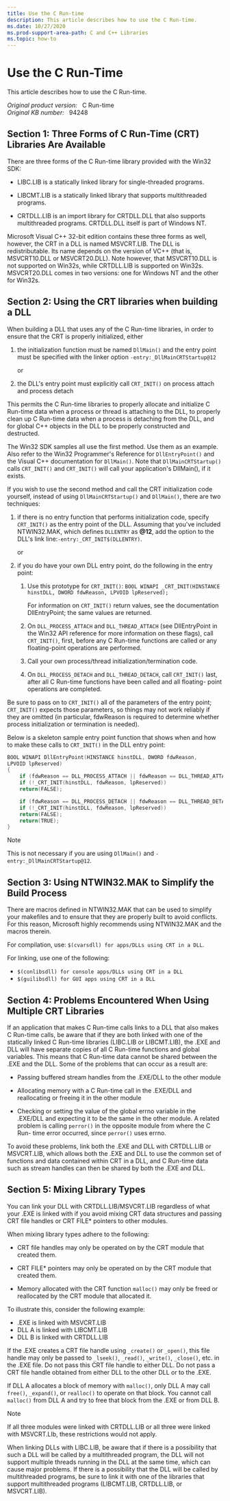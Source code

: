 ```yaml
---
title: Use the C Run-time
description: This article describes how to use the C Run-time.
ms.date: 10/27/2020
ms.prod-support-area-path: C and C++ Libraries
ms.topic: how-to
---
```

# Use the C Run-Time

This article describes how to use the C Run-time.

_Original product version:_ &nbsp; C Run-time  
_Original KB number:_ &nbsp; 94248

## Section 1: Three Forms of C Run-Time (CRT) Libraries Are Available

There are three forms of the C Run-time library provided with the Win32 SDK:

- LIBC.LIB is a statically linked library for single-threaded programs.

- LIBCMT.LIB is a statically linked library that supports multithreaded programs.

- CRTDLL.LIB is an import library for CRTDLL.DLL that also supports multithreaded programs. CRTDLL.DLL itself is part of Windows NT.

Microsoft Visual C++ 32-bit edition contains these three forms as well, however, the CRT in a DLL is named MSVCRT.LIB. The DLL is redistributable. Its name depends on the version of VC++ (that is, MSVCRT10.DLL or MSVCRT20.DLL). Note however, that MSVCRT10.DLL is not supported on Win32s, while CRTDLL.LIB is supported on Win32s. MSVCRT20.DLL comes in two versions: one for Windows NT and the other for Win32s.

## Section 2: Using the CRT libraries when building a DLL

When building a DLL that uses any of the C Run-time libraries, in order to ensure that the CRT is properly initialized, either

1. the initialization function must be named `DllMain()` and the entry point must be specified with the linker option `-entry:_DllMainCRTStartup@12`

   or

2. the DLL's entry point must explicitly call `CRT_INIT()` on process attach and process detach

This permits the C Run-time libraries to properly allocate and initialize C Run-time data when a process or thread is attaching to the DLL, to properly clean up C Run-time data when a process is detaching from the DLL, and for global C++ objects in the DLL to be properly constructed and destructed.

The Win32 SDK samples all use the first method. Use them as an example. Also refer to the Win32 Programmer's Reference for `DllEntryPoint()` and the Visual C++ documentation for `DllMain()`. Note that `DllMainCRTStartup()` calls `CRT_INIT()` and `CRT_INIT()` will call your application's DllMain(), if it exists.

If you wish to use the second method and call the CRT initialization code yourself, instead of using `DllMainCRTStartup()` and `DllMain()`, there are two techniques:

1. if there is no entry function that performs initialization code, specify `CRT_INIT()` as the entry point of the DLL. Assuming that you've included NTWIN32.MAK, which defines `DLLENTRY` as **@12**, add the option to the DLL's link line:`-entry:_CRT_INIT$(DLLENTRY)`.

   or

2. if you do have your own DLL entry point, do the following in the entry point:

    1. Use this prototype for `CRT_INIT()`: `BOOL WINAPI _CRT_INIT(HINSTANCE hinstDLL, DWORD fdwReason, LPVOID lpReserved);`

       For information on `CRT_INIT()` return values, see the documentation DllEntryPoint; the same values are returned.

    2. On `DLL_PROCESS_ATTACH` and `DLL_THREAD_ATTACH` (see DllEntryPoint in the Win32 API reference for more information on these flags), call `CRT_INIT()`, first, before any C Run-time functions are called or any floating-point operations are performed.

    3. Call your own process/thread initialization/termination code.

    4. On `DLL_PROCESS_DETACH` and `DLL_THREAD_DETACH`, call `CRT_INIT()` last, after all C Run-time functions have been called and all floating- point operations are completed.

Be sure to pass on to `CRT_INIT()` all of the parameters of the entry point; `CRT_INIT()` expects those parameters, so things may not work reliably if they are omitted (in particular, fdwReason is required to determine whether process initialization or termination is needed).

Below is a skeleton sample entry point function that shows when and how to make these calls to `CRT_INIT()` in the DLL entry point:

```cpp
BOOL WINAPI DllEntryPoint(HINSTANCE hinstDLL, DWORD fdwReason,
LPVOID lpReserved)
{
    if (fdwReason == DLL_PROCESS_ATTACH || fdwReason == DLL_THREAD_ATTACH)
    if (!_CRT_INIT(hinstDLL, fdwReason, lpReserved))
    return(FALSE);

    if (fdwReason == DLL_PROCESS_DETACH || fdwReason == DLL_THREAD_DETACH)
    if (!_CRT_INIT(hinstDLL, fdwReason, lpReserved))
    return(FALSE);
    return(TRUE);
}
```

> [!NOTE]
> This is not necessary if you are using `DllMain()` and `-entry:_DllMainCRTStartup@12`.

## Section 3: Using NTWIN32.MAK to Simplify the Build Process

There are macros defined in NTWIN32.MAK that can be used to simplify your makefiles and to ensure that they are properly built to avoid conflicts. For this reason, Microsoft highly recommends using NTWIN32.MAK and the macros therein.

For compilation, use: `$(cvarsdll) for apps/DLLs using CRT in a DLL`.

For linking, use one of the following:

- `$(conlibsdll) for console apps/DLLs using CRT in a DLL`
- `$(guilibsdll) for GUI apps using CRT in a DLL`

## Section 4: Problems Encountered When Using Multiple CRT Libraries

If an application that makes C Run-time calls links to a DLL that also makes C Run-time calls, be aware that if they are both linked with one of the statically linked C Run-time libraries (LIBC.LIB or LIBCMT.LIB), the .EXE and DLL will have separate copies of all C Run-time functions and global variables. This means that C Run-time data cannot be shared between the .EXE and the DLL. Some of the problems that can occur as a result are:

- Passing buffered stream handles from the .EXE/DLL to the other module

- Allocating memory with a C Run-time call in the .EXE/DLL and reallocating or freeing it in the other module

- Checking or setting the value of the global errno variable in the .EXE/DLL and expecting it to be the same in the other module. A related problem is calling `perror()` in the opposite module from where the C Run- time error occurred, since `perror()` uses errno.

To avoid these problems, link both the .EXE and DLL with CRTDLL.LIB or MSVCRT.LIB, which allows both the .EXE and DLL to use the common set of functions and data contained within CRT in a DLL, and C Run-time data such as stream handles can then be shared by both the .EXE and DLL.

## Section 5: Mixing Library Types

You can link your DLL with CRTDLL.LIB/MSVCRT.LIB regardless of what your .EXE is linked with if you avoid mixing CRT data structures and passing CRT file handles or CRT FILE* pointers to other modules.

When mixing library types adhere to the following:

- CRT file handles may only be operated on by the CRT module that created them.

- CRT FILE* pointers may only be operated on by the CRT module that created them.

- Memory allocated with the CRT function `malloc()` may only be freed or reallocated by the CRT module that allocated it.

To illustrate this, consider the following example:

- .EXE is linked with MSVCRT.LIB
- DLL A is linked with LIBCMT.LIB
- DLL B is linked with CRTDLL.LIB

If the .EXE creates a CRT file handle using `_create()` or `_open()`, this file handle may only be passed to `_lseek()`, `_read()`, `_write()`, `_close()`, etc. in the .EXE file. Do not pass this CRT file handle to either DLL. Do not pass a CRT file handle obtained from either DLL to the other DLL or to the .EXE.

If DLL A allocates a block of memory with `malloc()`, only DLL A may call `free()`, `_expand()`, or `realloc()` to operate on that block. You cannot call `malloc()` from DLL A and try to free that block from the .EXE or from DLL B.

> [!NOTE]
> If all three modules were linked with CRTDLL.LIB or all three were linked with MSVCRT.LIb, these restrictions would not apply.

When linking DLLs with LIBC.LIB, be aware that if there is a possibility that such a DLL will be called by a multithreaded program, the DLL will not support multiple threads running in the DLL at the same time, which can cause major problems. If there is a possibility that the DLL will be called by multithreaded programs, be sure to link it with one of the libraries that support multithreaded programs (LIBCMT.LIB, CRTDLL.LIB, or MSVCRT.LIB).
